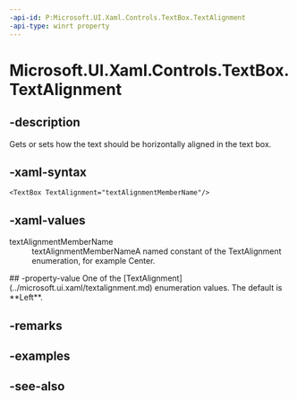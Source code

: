 ```yaml
---
-api-id: P:Microsoft.UI.Xaml.Controls.TextBox.TextAlignment
-api-type: winrt property
---
```


<!-- Property syntax
public Windows.UI.Xaml.TextAlignment TextAlignment { get;  set; }
-->

# Microsoft.UI.Xaml.Controls.TextBox.TextAlignment

## -description
Gets or sets how the text should be horizontally aligned in the text box.

## -xaml-syntax
```xaml
<TextBox TextAlignment="textAlignmentMemberName"/>
```


## -xaml-values
<dl><dt>textAlignmentMemberName</dt><dd>textAlignmentMemberNameA named constant of the TextAlignment enumeration, for example Center.</dd>
</dl>
## -property-value
One of the [TextAlignment](../microsoft.ui.xaml/textalignment.md) enumeration values. The default is **Left**.

## -remarks

## -examples

## -see-also
